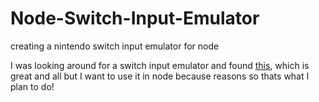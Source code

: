 # Node-Switch-Input-Emulator
creating a nintendo switch input emulator for node

I was looking around for a switch input emulator and found [this](https://github.com/javmarina/Nintendo-Switch-Remote-Control),
which is great and all but I want to use it in node because reasons so thats what I plan to do!
